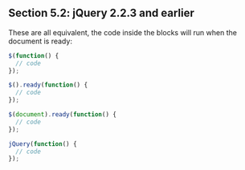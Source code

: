 ## Section 5.2: jQuery 2.2.3 and earlier

These are all equivalent, the code inside the blocks will run when the document is 
ready:

```js
$(function() {
  // code
});

$().ready(function() {
  // code
});

$(document).ready(function() {
  // code
});

jQuery(function() {
  // code
});
```